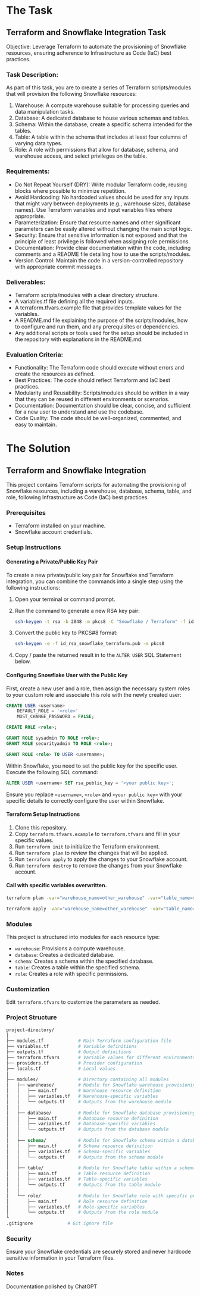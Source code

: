 # The Task
## Terraform and Snowflake Integration Task
Objective: Leverage Terraform to automate the provisioning of Snowflake resources, ensuring adherence to Infrastructure as Code (IaC) best practices.

### Task Description:
As part of this task, you are to create a series of Terraform scripts/modules that will provision the following Snowflake resources:
1. Warehouse: A compute warehouse suitable for processing queries and data manipulation tasks.
2. Database: A dedicated database to house various schemas and tables.
3. Schema: Within the database, create a specific schema intended for the tables.
4. Table: A table within the schema that includes at least four columns of varying data types.
5. Role: A role with permissions that allow for database, schema, and warehouse access, and select privileges on the table.

### Requirements:
- Do Not Repeat Yourself (DRY): Write modular Terraform code, reusing blocks where possible to minimize repetition.
- Avoid Hardcoding: No hardcoded values should be used for any inputs that might vary between deployments (e.g., warehouse sizes, database names). Use Terraform variables and input variables files where appropriate.
- Parameterization: Ensure that resource names and other significant parameters can be easily altered without changing the main script logic.
- Security: Ensure that sensitive information is not exposed and that the principle of least privilege is followed when assigning role permissions.
- Documentation: Provide clear documentation within the code, including comments and a README file detailing how to use the scripts/modules.
- Version Control: Maintain the code in a version-controlled repository with appropriate commit messages.

### Deliverables:
- Terraform scripts/modules with a clear directory structure.
- A variables.tf file defining all the required inputs.
- A terraform.tfvars.example file that provides template values for the variables.
- A README.md file explaining the purpose of the scripts/modules, how to configure and run them, and any prerequisites or dependencies.
- Any additional scripts or tools used for the setup should be included in the repository with explanations in the README.md.

### Evaluation Criteria:
- Functionality: The Terraform code should execute without errors and create the resources as defined.
- Best Practices: The code should reflect Terraform and IaC best practices.
- Modularity and Reusability: Scripts/modules should be written in a way that they can be reused in different environments or scenarios.
- Documentation: Documentation should be clear, concise, and sufficient for a new user to understand and use the codebase.
- Code Quality: The code should be well-organized, commented, and easy to maintain.

# The Solution
## Terraform and Snowflake Integration

This project contains Terraform scripts for automating the provisioning of Snowflake resources, including a warehouse, database, schema, table, and role, following Infrastructure as Code (IaC) best practices.

### Prerequisites
- Terraform installed on your machine.
- Snowflake account credentials.

### Setup Instructions

#### Generating a Private/Public Key Pair

To create a new private/public key pair for Snowflake and Terraform integration, you can combine the commands into a single step using the following instructions:

1. Open your terminal or command prompt.
2. Run the command to generate a new RSA key pair:

    ```bash
    ssh-keygen -t rsa -b 2048 -m pkcs8 -C "Snowflake / Terraform" -f id_rsa_snowflake_terraform
    ```

3. Convert the public key to PKCS#8 format:

    ```bash
    ssh-keygen -e -f id_rsa_snowflake_terraform.pub -m pkcs8
    ```

4. Copy / paste the returned result in to the `ALTER USER` SQL Statement below.

#### Configuring Snowflake User with the Public Key

First, create a new user and a role, then assign the necessary system roles to your custom role and associate this role with the newly created user:

```sql
CREATE USER <username>
    DEFAULT_ROLE = '<role>'
    MUST_CHANGE_PASSWORD = FALSE;

CREATE ROLE <role>;

GRANT ROLE sysadmin TO ROLE <role>;
GRANT ROLE securityadmin TO ROLE <role>;

GRANT ROLE <role> TO USER <username>;
```

Within Snowflake, you need to set the public key for the specific user. Execute the following SQL command:

```sql
ALTER USER <username> SET rsa_public_key = '<your public key>';
```

Ensure you replace `<username>`, `<role>` and `<your public key>` with your specific details to correctly configure the user within Snowflake.

#### Terraform Setup Instructions 

1. Clone this repository.
2. Copy `terraform.tfvars.example` to `terraform.tfvars` and fill in your specific values.
3. Run `terraform init` to initialize the Terraform environment.
4. Run `terraform plan` to review the changes that will be applied.
5. Run `terraform apply` to apply the changes to your Snowflake account.
6. Run `terraform destroy` to remove the changes from your Snowflake account.

#### Call with specific variables overwritten.
```bash
terraform plan -var="warehouse_name=other_warehouse" -var="table_name=specific_table"
```
```bash
terraform apply -var="warehouse_name=other_warehouse" -var="table_name=specific_table"
```

### Modules
This project is structured into modules for each resource type:
- `warehouse`: Provisions a compute warehouse.
- `database`: Creates a dedicated database.
- `schema`: Creates a schema within the specified database.
- `table`: Creates a table within the specified schema.
- `role`: Creates a role with specific permissions.

### Customization
Edit `terraform.tfvars` to customize the parameters as needed.

### Project Structure
```graphql
project-directory/
│
├── modules.tf             # Main Terraform configuration file
├── variables.tf           # Variable definitions
├── outputs.tf             # Output definitions
├── terraform.tfvars       # Variable values for different environments
├── providers.tf           # Provider configuration
├── locals.tf              # Local values
│
├── modules/               # Directory containing all modules
│   ├── warehouse/         # Module for Snowflake warehouse provisioning
│   │   ├── main.tf        # Warehouse resource definition
│   │   ├── variables.tf   # Warehouse-specific variables
│   │   └── outputs.tf     # Outputs from the warehouse module
│   │
│   ├── database/          # Module for Snowflake database provisioning
│   │   ├── main.tf        # Database resource definition
│   │   ├── variables.tf   # Database-specific variables
│   │   └── outputs.tf     # Outputs from the database module
│   │
│   ├── schema/            # Module for Snowflake schema within a database
│   │   ├── main.tf        # Schema resource definition
│   │   ├── variables.tf   # Schema-specific variables
│   │   └── outputs.tf     # Outputs from the schema module
│   │
│   ├── table/             # Module for Snowflake table within a schema
│   │   ├── main.tf        # Table resource definition
│   │   ├── variables.tf   # Table-specific variables
│   │   └── outputs.tf     # Outputs from the table module
│   │
│   └── role/              # Module for Snowflake role with specific permissions
│       ├── main.tf        # Role resource definition
│       ├── variables.tf   # Role-specific variables
│       └── outputs.tf     # Outputs from the role module
└
.gitignore             # Git ignore file
```


### Security
Ensure your Snowflake credentials are securely stored and never hardcode sensitive information in your Terraform files.

### Notes
Documentation polished by ChatGPT